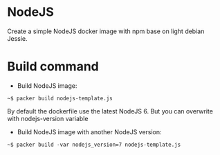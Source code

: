 # NodeJS

Create a simple NodeJS docker image with npm base on light debian Jessie.

# Build command

- Build NodeJS image:

```
~$ packer build nodejs-template.js
```

By default the dockerfile use the latest NodeJS 6. But you can overwrite with nodejs-version variable

- Build NodeJS image with another NodeJS version:

```
~$ packer build -var nodejs_version=7 nodejs-template.js
```

